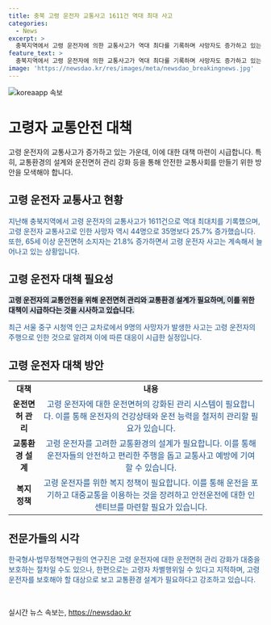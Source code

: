 ```yaml
---
title: 충북 고령 운전자 교통사고 1611건 역대 최대 사고
categories:
  - News
excerpt: >
  충북지역에서 고령 운전자에 의한 교통사고가 역대 최다를 기록하며 사망자도 증가하고 있는 가운데, 대책 필요성이 대두되고 있다. 고령 운전자 수는 급증하는 반면 지자체의 자진 면허 반납 정책은 저조한 실적을 보이고 있으며, 전문가들은 복지 차원에서의 접근을 촉구하고 있다. 이에 대한 대중의 지원은 갈등의 소지가 있는데, 한편으로는 보호와 관리의 필요성을 강조하면서도, 고령 운전자를 차별하지 않는 교통환경 설계가 중요하다는 목소리도 있다.
feature_text: >
  충북지역에서 고령 운전자에 의한 교통사고가 역대 최다를 기록하며 사망자도 증가하고 있는 가운데, 대책 필요성이 대두되고 있다. 고령 운전자 수는 급증하는 반면 지자체의 자진 면허 반납 정책은 저조한 실적을 보이고 있으며, 전문가들은 복지 차원에서의 접근을 촉구하고 있다. 이에 대한 대중의 지원은 갈등의 소지가 있는데, 한편으로는 보호와 관리의 필요성을 강조하면서도, 고령 운전자를 차별하지 않는 교통환경 설계가 중요하다는 목소리도 있다.
image: 'https://newsdao.kr/res/images/meta/newsdao_breakingnews.jpg'
---
```


<p><img src="https://newsdao.kr/res/images/meta/newsdao_breakingnews.jpg" alt="koreaapp 속보" /></p>

<h1><b>고령자 교통안전 대책</b></h1>

<p data-ke-size="size16">고령 운전자의 교통사고가 증가하고 있는 가운데, 이에 대한 대책 마련이 시급합니다. 특히, 교통환경의 설계와 운전면허 관리 강화 등을 통해 안전한 교통사회를 만들기 위한 방안을 모색해야 합니다.</p>

<h2 data-ke-size="size24">고령 운전자 교통사고 현황</h2>

<p><span style="color: #1a5490;">지난해 충북지역에서 고령 운전자의 교통사고가 1611건으로 역대 최대치를 기록했으며, 고령 운전자 교통사고로 인한 사망자 역시 44명으로 35명보다 25.7% 증가했습니다. 또한, 65세 이상 운전면허 소지자는 21.8% 증가하면서 고령 운전자 사고는 계속해서 늘어나고 있는 상황입니다.</span></p>

<h2 data-ke-size="size24">고령 운전자 대책 필요성</h2>

<p><b><span style="background-color: #21538527;">고령 운전자의 교통안전을 위해 운전면허 관리와 교통환경 설계가 필요하며, 이를 위한 대책이 시급하다는 것을 시사하고 있습니다.</span></b></p>

<p><span style="color: #1a5490;">최근 서울 중구 시청역 인근 교차로에서 9명의 사망자가 발생한 사고는 고령 운전자의 주행으로 인한 것으로 알려져 이에 따른 대응이 시급한 실정입니다.</span></p>

<h2 data-ke-size="size24">고령 운전자 대책 방안</h2>

<table>
    <tbody>
        <tr>
            <td style="text-align: center; height: 17px;"><b>대책</b></td>
            <td style="text-align: center; height: 17px;"><b>내용</b></td>
        </tr>
        <tr>
            <td style="text-align: center; height: 17px;"><b>운전면허 관리</b></td>
            <td style="text-align: center; height: 17px;"><span style="color: #1a5490;">고령 운전자에 대한 운전면허의 강화된 관리 시스템이 필요합니다. 이를 통해 운전자의 건강상태와 운전 능력을 철저히 관리할 필요가 있습니다.</span></td>
        </tr>
        <tr>
            <td style="text-align: center; height: 17px;"><b>교통환경 설계</b></td>
            <td style="text-align: center; height: 17px;"><span style="color: #1a5490;">고령 운전자를 고려한 교통환경의 설계가 필요합니다. 이를 통해 운전자들의 안전하고 편리한 주행을 돕고 교통사고 예방에 기여할 수 있습니다.</span></td>
        </tr>
        <tr>
            <td style="text-align: center; height: 17px;"><b>복지 정책</b></td>
            <td style="text-align: center; height: 17px;"><span style="color: #1a5490;">고령 운전자를 위한 복지 정책이 필요합니다. 이를 통해 운전을 포기하고 대중교통을 이용하는 것을 장려하고 안전운전에 대한 인센티브를 마련할 필요가 있습니다.</span></td>
        </tr>
    </tbody>
</table>

<h2 data-ke-size="size24">전문가들의 시각</h2>

<p><span style="color: #1a5490;">한국형사·법무정책연구원의 연구진은 고령 운전자에 대한 운전면허 관리 강화가 대중을 보호하는 절차일 수도 있으나, 한편으로는 고령자 차별행위일 수 있다고 지적하며, 고령 운전자를 보호해야 할 대상으로 보고 교통환경 설계가 필요하다고 강조하고 있습니다.</span></p>

<p data-ke-size="size16">&nbsp;</p>
실시간 뉴스 속보는, <a href="https://newsdao.kr" rel="dofollow">https://newsdao.kr</a>


